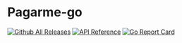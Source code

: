 # Pagarme-go

[![Github All Releases](https://img.shields.io/github/downloads/lucchesisp/pagarme-go/total.svg)]()
[![API Reference](
https://camo.githubusercontent.com/915b7be44ada53c290eb157634330494ebe3e30a/68747470733a2f2f676f646f632e6f72672f6769746875622e636f6d2f676f6c616e672f6764646f3f7374617475732e737667
)](https://pkg.go.dev/github.com/lucchesisp/pagarme-go?tab=doc)
[![Go Report Card](https://goreportcard.com/badge/github.com/lucchesisp/pagarme-go)](https://goreportcard.com/report/github.com/lucchesisp/pagarme-go)